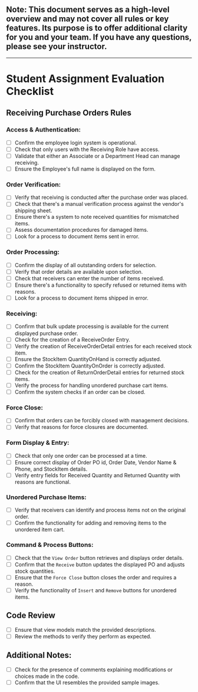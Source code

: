 ## Note: This document serves as a high-level overview and may not cover all rules or key features. Its purpose is to offer additional clarity for you and your team.  If you have any questions, please see your instructor.
---

# Student Assignment Evaluation Checklist

## Receiving Purchase Orders Rules

### Access & Authentication:
- [ ] Confirm the employee login system is operational.
- [ ] Check that only users with the Receiving Role have access.
- [ ] Validate that either an Associate or a Department Head can manage receiving.
- [ ] Ensure the Employee's full name is displayed on the form.

### Order Verification:
- [ ] Verify that receiving is conducted after the purchase order was placed.
- [ ] Check that there's a manual verification process against the vendor's shipping sheet.
- [ ] Ensure there's a system to note received quantities for mismatched items.
- [ ] Assess documentation procedures for damaged items.
- [ ] Look for a process to document items sent in error.

### Order Processing:
- [ ] Confirm the display of all outstanding orders for selection.
- [ ] Verify that order details are available upon selection.
- [ ] Check that receivers can enter the number of items received.
- [ ] Ensure there's a functionality to specify refused or returned items with reasons.
- [ ] Look for a process to document items shipped in error.

### Receiving:
- [ ] Confirm that bulk update processing is available for the current displayed purchase order.
- [ ] Check for the creation of a ReceiveOrder Entry.
- [ ] Verify the creation of ReceiveOrderDetail entries for each received stock item.
- [ ] Ensure the StockItem QuantityOnHand is correctly adjusted.
- [ ] Confirm the StockItem QuantityOnOrder is correctly adjusted.
- [ ] Check for the creation of ReturnOrderDetail entries for returned stock items.
- [ ] Verify the process for handling unordered purchase cart items.
- [ ] Confirm the system checks if an order can be closed.

### Force Close:
- [ ] Confirm that orders can be forcibly closed with management decisions.
- [ ] Verify that reasons for force closures are documented.

### Form Display & Entry:
- [ ] Check that only one order can be processed at a time.
- [ ] Ensure correct display of Order PO id, Order Date, Vendor Name & Phone, and StockItem details.
- [ ] Verify entry fields for Received Quantity and Returned Quantity with reasons are functional.

### Unordered Purchase Items:
- [ ] Verify that receivers can identify and process items not on the original order.
- [ ] Confirm the functionality for adding and removing items to the unordered item cart.

### Command & Process Buttons:
- [ ] Check that the `View Order` button retrieves and displays order details.
- [ ] Confirm that the `Receive` button updates the displayed PO and adjusts stock quantities.
- [ ] Ensure that the `Force Close` button closes the order and requires a reason.
- [ ] Verify the functionality of `Insert` and `Remove` buttons for unordered items.

## Code Review
- [ ] Ensure that view models match the provided descriptions.
- [ ] Review the methods to verify they perform as expected.

## Additional Notes:
- [ ] Check for the presence of comments explaining modifications or choices made in the code.
- [ ] Confirm that the UI resembles the provided sample images.
